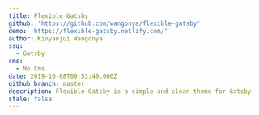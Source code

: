 ```yaml
---
title: Flexible Gatsby
github: 'https://github.com/wangonya/flexible-gatsby'
demo: 'https://flexible-gatsby.netlify.com/'
author: Kinyanjui Wangonya
ssg:
  - Gatsby
cms:
  - No Cms
date: 2019-10-08T09:53:49.000Z
github_branch: master
description: Flexible-Gatsby is a simple and clean theme for Gatsby
stale: false
---
```

